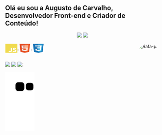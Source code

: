## Olá eu sou a Augusto de Carvalho, Desenvolvedor Front-end e Criador de Conteúdo! 
<div align="center">
  <a href="https://github.com/CarvalhoHS">
  <img height="180em" src="https://github-readme-stats.vercel.app/api?username=CarvalhoHS&show_icons=true&theme=dracula&include_all_commits=true&count_private=true"/>
  <img height="180em" src="https://github-readme-stats.vercel.app/api/top-langs/?username=CarvalhoHS&layout=compact&langs_count=7&theme=dracula"/>
</div>
<div style="display: inline_block"><br>
  <img align="center" alt="Carva-Js" height="30" width="40" src="https://raw.githubusercontent.com/devicons/devicon/master/icons/javascript/javascript-plain.svg">
  <img align="center" alt="Carva-HTML" height="30" width="40" src="https://raw.githubusercontent.com/devicons/devicon/master/icons/html5/html5-original.svg">
  <img align="center" alt="Carva-CSS" height="30" width="40" src="https://raw.githubusercontent.com/devicons/devicon/master/icons/css3/css3-original.svg">
  <img align="right" alt="Rafa-pic" height="150" style="border-radius:50px;" src="https://static-cdn.jtvnw.net/jtv_user_pictures/66f349b6-1ee9-4c07-bcf3-b07584e9d320-profile_image-300x300.png">
</div>
  
  ##
 
<div> 
 	<a href="https://www.twitch.tv/masquecarvalho" target="_blank"><img src="https://img.shields.io/badge/Twitch-9146FF?style=for-the-badge&logo=twitch&logoColor=white" target="_blank"></a>
  <a href = "mailto:gutocarvalho05@gmail.com"><img src="https://img.shields.io/badge/-Gmail-%23333?style=for-the-badge&logo=gmail&logoColor=white" target="_blank"></a>
  <a href="https://www.linkedin.com/in/augusto-de-carvalho-fernandes-de-souza-2a50a9126/" target="_blank"><img src="https://img.shields.io/badge/-LinkedIn-%230077B5?style=for-the-badge&logo=linkedin&logoColor=white" target="_blank"></a> 
 
  ![Snake animation](https://github.com/rafaballerini/rafaballerini/blob/output/github-contribution-grid-snake.svg)
 
</div>
